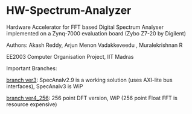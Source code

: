 # HW-Spectrum-Analyzer
Hardware Accelerator for FFT based Digital Spectrum Analyser implemented on a Zynq-7000 evaluation board (Zybo Z7-20 by Digilent)

Authors: Akash Reddy, Arjun Menon Vadakkeveedu , Muralekrishnan R

EE2003 Computer Organisation Project, IIT Madras

Important Branches:

[branch ver3](https://github.com/murale127/HW-Spectrum-Analyzer/tree/ver3): SpecAnalv2.9 is a working solution (uses AXI-lite bus interfaces), SpecAnalv3 is WiP

[branch ver4_256](https://github.com/murale127/HW-Spectrum-Analyzer/tree/ver4_256): 256 point DFT version, WiP (256 point Float FFT is resource expensive)

